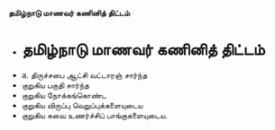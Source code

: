 **தமிழ்நாடு மாணவர் கணினித் திட்டம்**
- # தமிழ்நாடு மாணவர் கணினித் திட்டம்
- a. திருச்சபை ஆட்சி வட்டாரஞ் சார்ந்த
- குறுகிய பகுதி சார்ந்த
- குறுகிய நோக்கங்கொண்ட
- குறுகிய விருப்பு வெறுப்புக்களையுடைய
- குறுகிய சுவை உணர்ச்சிப் பாங்குகளையுடைய.


